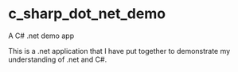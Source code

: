# c_sharp_dot_net_demo
A C# .net demo app

This is a .net application that I have put together to demonstrate my understanding of .net and C#.
